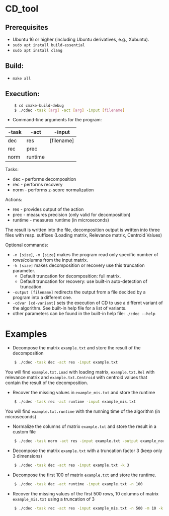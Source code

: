 # CD_tool

## Prerequisites

- Ubuntu 16 or higher (including Ubuntu derivatives, e.g., Xubuntu).
- `sudo apt install build-essential`
- `sudo apt install clang`

## Build:

- `make all`

## Execution:

```bash
    $ cd cmake-build-debug
    $ ./cdec -task [arg] -act [arg] -input [filename]
```
- Command-line arguments for the program:

 | -task | -act | -input |
 | -------- | -------- | -------- | 
 | dec    | res        | [filename] |
 | rec    | prec       | |
 | norm   | runtime    | |

Tasks:
- dec - performs decomposition
- rec - performs recovery
- norm - performs z-score normalization

Actions:
- res - provides output of the action
- prec - measures precision (only valid for decomposition)
- runtime - measures runtime (in microseconds)


The result is written into the file, decomposition output is written into three files with resp. suffixes (Loading matrix, Relevance matrix, Centroid Values)

Optional commands:

- `-n [size]`, `-m [size]` makes the program read only specific number of rows/columns from the input matrix.
- `-k [size]` makes decomposition or recovery use this truncation parameter. 
    - Default truncation for decomposition: full matrix. 
    - Default truncation for recovery: use built-in auto-detection of truncation.
- `-output [filename]` redirects the output from a file decided by a program into a different one. 
- `-cdvar [cd-variant]` sets the execution of CD to use a differnt variant of the algorithm. See built-in help file for a list of variants.
- other parameters can be found in the built-in help file: `./cdec --help`

# Examples

- Decompose the matrix `example.txt` and store the result of the decomposition
```bash
    $ ./cdec -task dec -act res -input example.txt
```
You will find `example.txt.Load` with loading matrix,  `example.txt.Rel` with relevance matrix and `example.txt.Centroid` with centroid values that contain the result of the decomposition.

- Recover the missing values in `example_mis.txt` and store the runtime
```bash
    $ ./cdec -task rec -act runtime -input example_mis.txt
```
You will find `example.txt.runtime` with the running time of the algorithm (in microseconds)

- Normalize the columns of matrix `example.txt` and store the result in a custom file
```bash
    $ ./cdec -task norm -act res -input example.txt -output example_norm.txt
```

- Decompose the matrix `example.txt` with a truncation factor 3 (keep only 3 dimensions)
```bash
    $ ./cdec -task dec -act res -input example.txt -k 3
```

- Decompose the first 100 of matrix `example.txt` and store the runtime.
```bash
    $ ./cdec -task dec -act runtime -input example.txt -n 100
```

- Recover the missing values of the first 500 rows, 10 columns of matrix `example_mis.txt` using a truncation of 3
```bash
    $ ./cdec -task rec -act res -input example_mis.txt -n 500 -m 10 -k 3
```
